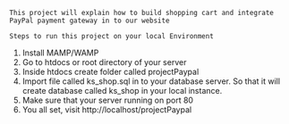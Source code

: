 
`This project will explain how to build shopping cart and integrate PayPal payment gateway
in to our website`

``Steps to run this project on your local Environment``

1. Install MAMP/WAMP
2. Go to htdocs or root directory of your server
3. Inside htdocs create folder called projectPaypal
4. Import file called ks_shop.sql in to your database server. 
   So that it will create database called ks_shop in your local instance.
5. Make sure that your server running on port 80
6. You all set, visit http://localhost/projectPaypal
